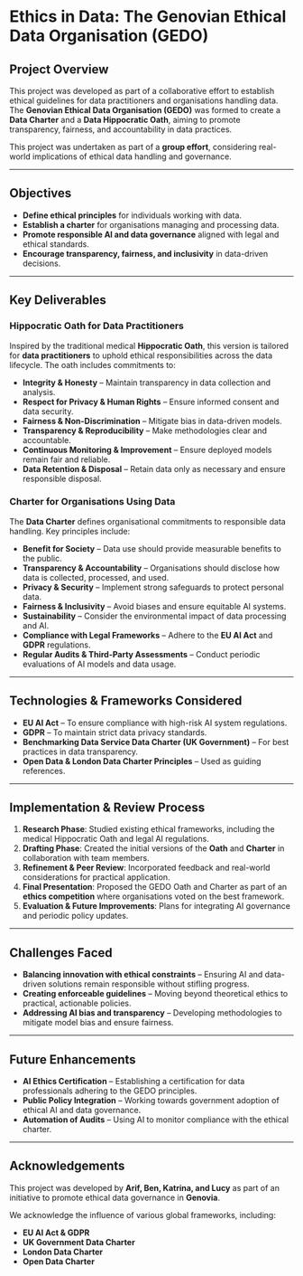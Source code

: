 # Ethics in Data: The Genovian Ethical Data Organisation (GEDO)

## Project Overview
This project was developed as part of a collaborative effort to establish ethical guidelines for data practitioners and organisations handling data. The **Genovian Ethical Data Organisation (GEDO)** was formed to create a **Data Charter** and a **Data Hippocratic Oath**, aiming to promote transparency, fairness, and accountability in data practices.

This project was undertaken as part of a **group effort**, considering real-world implications of ethical data handling and governance.

---

## Objectives
- **Define ethical principles** for individuals working with data.
- **Establish a charter** for organisations managing and processing data.
- **Promote responsible AI and data governance** aligned with legal and ethical standards.
- **Encourage transparency, fairness, and inclusivity** in data-driven decisions.

---

## Key Deliverables
### **Hippocratic Oath for Data Practitioners**
Inspired by the traditional medical **Hippocratic Oath**, this version is tailored for **data practitioners** to uphold ethical responsibilities across the data lifecycle. The oath includes commitments to:
- **Integrity & Honesty** – Maintain transparency in data collection and analysis.
- **Respect for Privacy & Human Rights** – Ensure informed consent and data security.
- **Fairness & Non-Discrimination** – Mitigate bias in data-driven models.
- **Transparency & Reproducibility** – Make methodologies clear and accountable.
- **Continuous Monitoring & Improvement** – Ensure deployed models remain fair and reliable.
- **Data Retention & Disposal** – Retain data only as necessary and ensure responsible disposal.

### **Charter for Organisations Using Data**
The **Data Charter** defines organisational commitments to responsible data handling. Key principles include:
- **Benefit for Society** – Data use should provide measurable benefits to the public.
- **Transparency & Accountability** – Organisations should disclose how data is collected, processed, and used.
- **Privacy & Security** – Implement strong safeguards to protect personal data.
- **Fairness & Inclusivity** – Avoid biases and ensure equitable AI systems.
- **Sustainability** – Consider the environmental impact of data processing and AI.
- **Compliance with Legal Frameworks** – Adhere to the **EU AI Act** and **GDPR** regulations.
- **Regular Audits & Third-Party Assessments** – Conduct periodic evaluations of AI models and data usage.

---

## Technologies & Frameworks Considered
- **EU AI Act** – To ensure compliance with high-risk AI system regulations.
- **GDPR** – To maintain strict data privacy standards.
- **Benchmarking Data Service Data Charter (UK Government)** – For best practices in data transparency.
- **Open Data & London Data Charter Principles** – Used as guiding references.

---

## Implementation & Review Process
1. **Research Phase**: Studied existing ethical frameworks, including the medical Hippocratic Oath and legal AI regulations.
2. **Drafting Phase**: Created the initial versions of the **Oath** and **Charter** in collaboration with team members.
3. **Refinement & Peer Review**: Incorporated feedback and real-world considerations for practical application.
4. **Final Presentation**: Proposed the GEDO Oath and Charter as part of an **ethics competition** where organisations voted on the best framework.
5. **Evaluation & Future Improvements**: Plans for integrating AI governance and periodic policy updates.

---

## Challenges Faced
- **Balancing innovation with ethical constraints** – Ensuring AI and data-driven solutions remain responsible without stifling progress.
- **Creating enforceable guidelines** – Moving beyond theoretical ethics to practical, actionable policies.
- **Addressing AI bias and transparency** – Developing methodologies to mitigate model bias and ensure fairness.

---

## Future Enhancements
- **AI Ethics Certification** – Establishing a certification for data professionals adhering to the GEDO principles.
- **Public Policy Integration** – Working towards government adoption of ethical AI and data governance.
- **Automation of Audits** – Using AI to monitor compliance with the ethical charter.

---

## Acknowledgements
This project was developed by **Arif, Ben, Katrina, and Lucy** as part of an initiative to promote ethical data governance in **Genovia**.

We acknowledge the influence of various global frameworks, including:
- **EU AI Act & GDPR**
- **UK Government Data Charter**
- **London Data Charter**
- **Open Data Charter**
